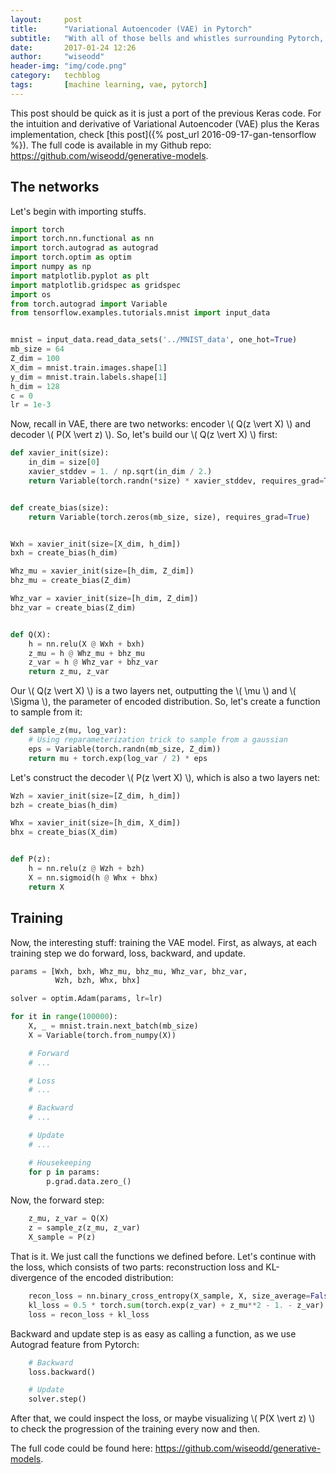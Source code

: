 ```yaml
---
layout:     post
title:      "Variational Autoencoder (VAE) in Pytorch"
subtitle:   "With all of those bells and whistles surrounding Pytorch, let's implement Variational Autoencoder (VAE) using it."
date:       2017-01-24 12:26
author:     "wiseodd"
header-img: "img/code.png"
category:   techblog
tags:       [machine learning, vae, pytorch]
---
```


This post should be quick as it is just a port of the previous Keras code. For the intuition and derivative of Variational Autoencoder (VAE) plus the Keras implementation, check [this post]({% post_url 2016-09-17-gan-tensorflow %}). The full code is available in my Github repo: <https://github.com/wiseodd/generative-models>.


<h2 class="section-heading">The networks</h2>

Let's begin with importing stuffs.

``` python
import torch
import torch.nn.functional as nn
import torch.autograd as autograd
import torch.optim as optim
import numpy as np
import matplotlib.pyplot as plt
import matplotlib.gridspec as gridspec
import os
from torch.autograd import Variable
from tensorflow.examples.tutorials.mnist import input_data


mnist = input_data.read_data_sets('../MNIST_data', one_hot=True)
mb_size = 64
Z_dim = 100
X_dim = mnist.train.images.shape[1]
y_dim = mnist.train.labels.shape[1]
h_dim = 128
c = 0
lr = 1e-3
```

Now, recall in VAE, there are two networks: encoder \\( Q(z \vert X) \\) and decoder \\( P(X \vert z) \\). So, let's build our \\( Q(z \vert X) \\) first:

``` python
def xavier_init(size):
    in_dim = size[0]
    xavier_stddev = 1. / np.sqrt(in_dim / 2.)
    return Variable(torch.randn(*size) * xavier_stddev, requires_grad=True)


def create_bias(size):
    return Variable(torch.zeros(mb_size, size), requires_grad=True)


Wxh = xavier_init(size=[X_dim, h_dim])
bxh = create_bias(h_dim)

Whz_mu = xavier_init(size=[h_dim, Z_dim])
bhz_mu = create_bias(Z_dim)

Whz_var = xavier_init(size=[h_dim, Z_dim])
bhz_var = create_bias(Z_dim)


def Q(X):
    h = nn.relu(X @ Wxh + bxh)
    z_mu = h @ Whz_mu + bhz_mu
    z_var = h @ Whz_var + bhz_var
    return z_mu, z_var
```

Our \\( Q(z \vert X) \\) is a two layers net, outputting the \\( \mu \\) and \\( \Sigma \\), the parameter of encoded distribution. So, let's create a function to sample from it:

``` python
def sample_z(mu, log_var):
    # Using reparameterization trick to sample from a gaussian
    eps = Variable(torch.randn(mb_size, Z_dim))
    return mu + torch.exp(log_var / 2) * eps
```

Let's construct the decoder \\( P(z \vert X) \\), which is also a two layers net:

``` python
Wzh = xavier_init(size=[Z_dim, h_dim])
bzh = create_bias(h_dim)

Whx = xavier_init(size=[h_dim, X_dim])
bhx = create_bias(X_dim)


def P(z):
    h = nn.relu(z @ Wzh + bzh)
    X = nn.sigmoid(h @ Whx + bhx)
    return X
```

<h2 class="section-heading">Training</h2>

Now, the interesting stuff: training the VAE model. First, as always, at each training step we do forward, loss, backward, and update.

``` python
params = [Wxh, bxh, Whz_mu, bhz_mu, Whz_var, bhz_var,
          Wzh, bzh, Whx, bhx]

solver = optim.Adam(params, lr=lr)

for it in range(100000):
    X, _ = mnist.train.next_batch(mb_size)
    X = Variable(torch.from_numpy(X))

    # Forward
    # ...

    # Loss
    # ...

    # Backward
    # ...

    # Update
    # ...

    # Housekeeping
    for p in params:
        p.grad.data.zero_()
```

Now, the forward step:

``` python
    z_mu, z_var = Q(X)
    z = sample_z(z_mu, z_var)
    X_sample = P(z)
```

That is it. We just call the functions we defined before. Let's continue with the loss, which consists of two parts: reconstruction loss and KL-divergence of the encoded distribution:

``` python
    recon_loss = nn.binary_cross_entropy(X_sample, X, size_average=False)
    kl_loss = 0.5 * torch.sum(torch.exp(z_var) + z_mu**2 - 1. - z_var)
    loss = recon_loss + kl_loss
```

Backward and update step is as easy as calling a function, as we use Autograd feature from Pytorch:

``` python
    # Backward
    loss.backward()

    # Update
    solver.step()
```

After that, we could inspect the loss, or maybe visualizing \\( P(X \vert z) \\) to check the progression of the training every now and then.

The full code could be found here: <https://github.com/wiseodd/generative-models>.